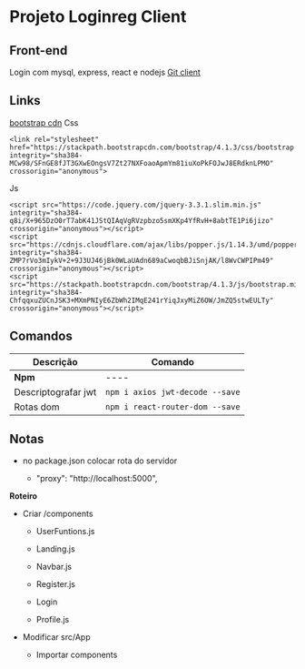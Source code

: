 # Projeto Loginreg Client

## Front-end

Login com mysql, express, react e nodejs
[Git client](https://github.com/ArjunAranetaCodes/MoreCodes-Youtube/tree/master/mern-mysql-login-reg/client)


## Links

[bootstrap cdn](https://getbootstrap.com.br/docs/4.1/getting-started/introduction/)
Css
````
<link rel="stylesheet" href="https://stackpath.bootstrapcdn.com/bootstrap/4.1.3/css/bootstrap.min.css" integrity="sha384-MCw98/SFnGE8fJT3GXwEOngsV7Zt27NXFoaoApmYm81iuXoPkFOJwJ8ERdknLPMO" crossorigin="anonymous">
````

Js
````
<script src="https://code.jquery.com/jquery-3.3.1.slim.min.js" integrity="sha384-q8i/X+965DzO0rT7abK41JStQIAqVgRVzpbzo5smXKp4YfRvH+8abtTE1Pi6jizo" crossorigin="anonymous"></script>
<script src="https://cdnjs.cloudflare.com/ajax/libs/popper.js/1.14.3/umd/popper.min.js" integrity="sha384-ZMP7rVo3mIykV+2+9J3UJ46jBk0WLaUAdn689aCwoqbBJiSnjAK/l8WvCWPIPm49" crossorigin="anonymous"></script>
<script src="https://stackpath.bootstrapcdn.com/bootstrap/4.1.3/js/bootstrap.min.js" integrity="sha384-ChfqqxuZUCnJSK3+MXmPNIyE6ZbWh2IMqE241rYiqJxyMiZ6OW/JmZQ5stwEULTy" crossorigin="anonymous"></script>
````

## Comandos 

Descrição | Comando
----|----
__Npm__ | ----
Descriptografar jwt | `npm i axios jwt-decode --save`
Rotas dom | `npm i react-router-dom --save`


## Notas

* no package.json colocar rota do servidor

  * "proxy": "http://localhost:5000",

__Roteiro__

* Criar /components

  * UserFuntions.js

  * Landing.js

  * Navbar.js

  * Register.js

  * Login

  * Profile.js

* Modificar src/App

  * Importar components